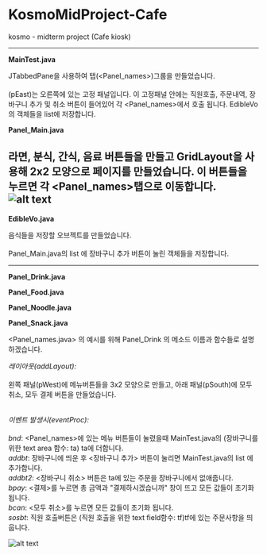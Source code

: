 # KosmoMidProject-Cafe
kosmo - midterm project (Cafe kiosk)

---
**MainTest.java**

JTabbedPane을 사용하여 탭(<Panel_names>)그룹을 만들었습니다.<br />  
(pEast)는 오른쪽에 있는 고정 패널입니다. 이 고정패널 안에는 직원호출, 주문내역, 장바구니 추가 및 취소 버튼이 들어있어 각 <Panel_names>에서 호출 됩니다. EdibleVo 의 객체들을 <EdibleVo> list에 저장합니다.


**Panel_Main.java**

라면, 분식, 간식, 음료 버튼들을 만들고 GridLayout을 사용해 2x2 모양으로 페이지를 만들었습니다. 이 버튼들을 누르면 각 <Panel_names>탭으로 이동합니다.
![alt text](https://user-images.githubusercontent.com/65105285/193185365-6931d2b6-be3d-4f13-b9d6-3fa62b5da669.png)
---
**EdibleVo.java**

음식들을 저장할 오브젝트를 만들었습니다.<br />  
Panel_Main.java의 list 에 장바구니 추가 버튼이 눌린 객체들을 저장합니다.

---
**Panel_Drink.java**

**Panel_Food.java**

**Panel_Noodle.java**

**Panel_Snack.java**

<Panel_names.java> 의 예시를 위해 Panel_Drink 의 메소드 이름과 함수들로 설명하겠습니다. <br /> 

_레이아웃(addLayout):_ <br />  
 왼쪽 패널(pWest)에 메뉴버튼들을 3x2 모양으로 만들고, 아래 패널(pSouth)에 모두 취소, 모두 결제 버튼을 만들었습니다.<br />
 <br /> 
 
_이벤트 발생시(eventProc):_ <br />  
 *bnd*: <Panel_names>에 있는 메뉴 버튼들이 눌렸을때 MainTest.java의 (장바구니를 위한 text area 함수: ta) ta에 더합니다. <br />
 *addbt*: 장바구니에 띄운 후 <장바구니 추가> 버튼이 눌리면 MainTest.java의 <EdibleVo> list 에 추가합니다. <br />
 *addbt2*: <장바구니 취소> 버튼은 ta에 있는 주문을 장바구니에서 없애줍니다. <br />
 *bpay*: <결제>를 누르면 총 금액과 "결제하시겠습니까" 창이 뜨고 모든 값들이 초기화 됩니다.<br />
 *bcan*: <모두 취소>를 누르면 모든 값들이 초기화 됩니다.<br />
 *sosbt*: 직원 호출버튼은 (직원 호출을 위한 text field함수: tf)tf에 있는 주문사항을 띄웁니다.<br />
    
![alt text](https://user-images.githubusercontent.com/65105285/193185360-198ec1ea-38b8-4334-9855-77cccdf182f8.png)
